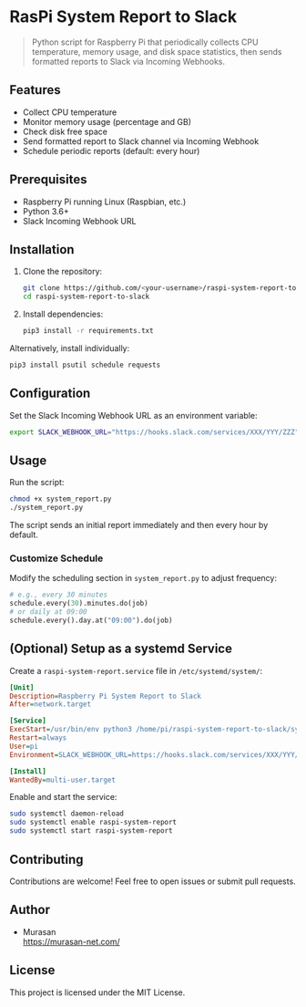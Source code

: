 # RasPi System Report to Slack

> Python script for Raspberry Pi that periodically collects CPU temperature, memory usage, and disk space statistics, then sends formatted reports to Slack via Incoming Webhooks.

## Features

- Collect CPU temperature  
- Monitor memory usage (percentage and GB)  
- Check disk free space  
- Send formatted report to Slack channel via Incoming Webhook  
- Schedule periodic reports (default: every hour)  

## Prerequisites

- Raspberry Pi running Linux (Raspbian, etc.)  
- Python 3.6+  
- Slack Incoming Webhook URL  

## Installation

1. Clone the repository:  
   ```bash
   git clone https://github.com/<your-username>/raspi-system-report-to-slack.git
   cd raspi-system-report-to-slack
   ```  
2. Install dependencies:  
   ```bash
   pip3 install -r requirements.txt
   ```  

Alternatively, install individually:  
```bash
pip3 install psutil schedule requests
```

## Configuration

Set the Slack Incoming Webhook URL as an environment variable:  
```bash
export SLACK_WEBHOOK_URL="https://hooks.slack.com/services/XXX/YYY/ZZZ"
```

## Usage

Run the script:  
```bash
chmod +x system_report.py
./system_report.py
```  
The script sends an initial report immediately and then every hour by default.

### Customize Schedule

Modify the scheduling section in `system_report.py` to adjust frequency:  
```python
# e.g., every 30 minutes
schedule.every(30).minutes.do(job)
# or daily at 09:00
schedule.every().day.at("09:00").do(job)
```

## (Optional) Setup as a systemd Service

Create a `raspi-system-report.service` file in `/etc/systemd/system/`:

```ini
[Unit]
Description=Raspberry Pi System Report to Slack
After=network.target

[Service]
ExecStart=/usr/bin/env python3 /home/pi/raspi-system-report-to-slack/system_report.py
Restart=always
User=pi
Environment=SLACK_WEBHOOK_URL=https://hooks.slack.com/services/XXX/YYY/ZZZ

[Install]
WantedBy=multi-user.target
```

Enable and start the service:  
```bash
sudo systemctl daemon-reload
sudo systemctl enable raspi-system-report
sudo systemctl start raspi-system-report
```

## Contributing

Contributions are welcome! Feel free to open issues or submit pull requests.

## Author

- Murasan  
  https://murasan-net.com/

## License

This project is licensed under the MIT License.
